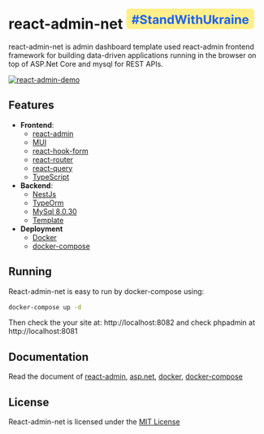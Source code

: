 # react-admin-net [![StandWithUkraine](https://raw.githubusercontent.com/vshymanskyy/StandWithUkraine/main/badges/StandWithUkraine.svg)](https://github.com/vshymanskyy/StandWithUkraine/blob/main/docs/README.md)

react-admin-net is admin dashboard template used react-admin frontend framework for building data-driven applications running in the browser on top of ASP.Net Core and mysql for REST APIs. 

[![react-admin-demo](https://marmelab.com/react-admin/img/react-admin-demo-still.png)](https://vimeo.com/474999017)

## Features
* **Frontend**:
	* [react-admin](https://marmelab.com/react-admin/) 
	* [MUI](https://mui.com/)
	* [react-hook-form](https://react-hook-form.com)
	* [react-router](https://reacttraining.com/react-router/)
	* [react-query](https://react-query-v3.tanstack.com/)
	* [TypeScript](https://www.typescriptlang.org/)
* **Backend**:
	* [NestJs](https://learn.microsoft.com/en-us/aspnet/core/?view=aspnetcore-6.0)
	* [TypeOrm](https://github.com/DapperLib/Dapper)
	* [MySql 8.0.30](https://www.mysql.com/)
	* [Template](https://www.mysql.com/)	
* **Deployment**
	* [Docker](https://docs.docker.com/)
	* [docker-compose](https://docs.docker.com/compose/) 


## Running

React-admin-net is easy to run by docker-compose
using:

```sh
docker-compose up -d
```
Then check the your site at: http://localhost:8082 and check phpadmin at http://localhost:8081

## Documentation

Read the document of [react-admin](https://marmelab.com/react-admin/Tutorial.html), [asp.net](https://learn.microsoft.com/en-us/aspnet/core/?view=aspnetcore-6.0), [docker](https://docs.docker.com/), [docker-compose](https://docs.docker.com/compose/)

## License

React-admin-net is licensed under the [MIT License](https://github.com/haison8x/reactadminnet/LICENSE.md)
